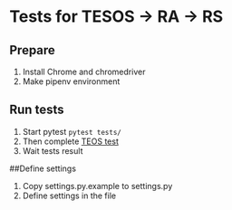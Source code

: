 # Tests for TESOS -> RA -> RS 
## Prepare
1. Install Chrome and chromedriver
1. Make pipenv environment 

## Run tests 
1. Start pytest `pytest tests/`
1. Then complete [TEOS test](https://teos.u2035dev.ru/test/a69ed2f7-ac5e-45ea-9f1c-4635657e2970) 
1. Wait tests result

##Define settings
1. Copy settings.py.example to settings.py
1. Define settings in the file
